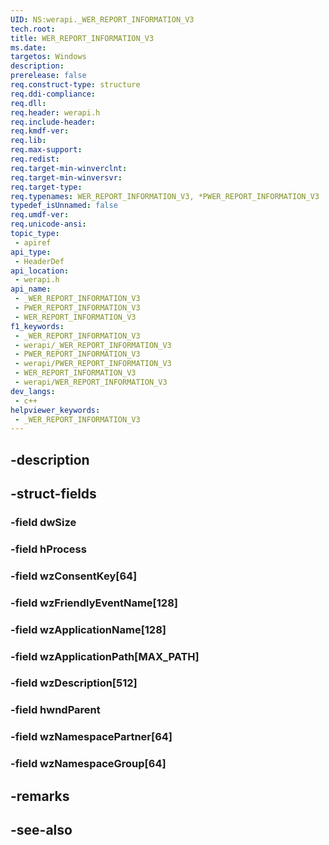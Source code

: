 ```yaml
---
UID: NS:werapi._WER_REPORT_INFORMATION_V3
tech.root: 
title: WER_REPORT_INFORMATION_V3
ms.date: 
targetos: Windows
description: 
prerelease: false
req.construct-type: structure
req.ddi-compliance: 
req.dll: 
req.header: werapi.h
req.include-header: 
req.kmdf-ver: 
req.lib: 
req.max-support: 
req.redist: 
req.target-min-winverclnt: 
req.target-min-winversvr: 
req.target-type: 
req.typenames: WER_REPORT_INFORMATION_V3, *PWER_REPORT_INFORMATION_V3
typedef_isUnnamed: false
req.umdf-ver: 
req.unicode-ansi: 
topic_type:
 - apiref
api_type:
 - HeaderDef
api_location:
 - werapi.h
api_name:
 - _WER_REPORT_INFORMATION_V3
 - PWER_REPORT_INFORMATION_V3
 - WER_REPORT_INFORMATION_V3
f1_keywords:
 - _WER_REPORT_INFORMATION_V3
 - werapi/_WER_REPORT_INFORMATION_V3
 - PWER_REPORT_INFORMATION_V3
 - werapi/PWER_REPORT_INFORMATION_V3
 - WER_REPORT_INFORMATION_V3
 - werapi/WER_REPORT_INFORMATION_V3
dev_langs:
 - c++
helpviewer_keywords:
 - _WER_REPORT_INFORMATION_V3
---
```


## -description

## -struct-fields

### -field dwSize

### -field hProcess

### -field wzConsentKey[64]

### -field wzFriendlyEventName[128]

### -field wzApplicationName[128]

### -field wzApplicationPath[MAX_PATH]

### -field wzDescription[512]

### -field hwndParent

### -field wzNamespacePartner[64]

### -field wzNamespaceGroup[64]

## -remarks

## -see-also

